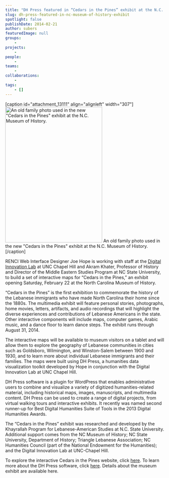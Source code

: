 ```yaml
---
title: "DH Press featured in “Cedars in the Pines” exhibit at the N.C. Museum of History"
slug: dh-press-featured-in-nc-museum-of-history-exhibit
spotlight: false
publishDate: 2014-02-21
author: subers
featuredImage: null
groups:
    - 
projects:
    - 
people:
    - 
teams: 
    - 
collaborations:
    - 
tags:
    - []
---
```

[caption id="attachment_13111" align="alignleft" width="307"]<a href="http://www.renci.org/wp-content/uploads/2014/02/Zaytoun_Family_PaternalGparents1914.jpg"><img class=" wp-image-13111  " src="http://www.renci.org/wp-content/uploads/2014/02/Zaytoun_Family_PaternalGparents1914-731x1024.jpg" alt="An old family photo used in the new &quot;Cedars in the Pines&quot; exhibit at the N.C. Museum of History." width="307" height="430" /></a> An old family photo used in the new "Cedars in the Pines" exhibit at the N.C. Museum of History.[/caption]

RENCI Web Interface Designer Joe Hope is working with staff at the <a href="https://digitalinnovation.unc.edu" target="_blank">Digital Innovation Lab</a> at UNC Chapel Hill and Akram Khater, Professor of History and Director of the Middle Eastern Studies Program at NC State University, to build a set of interactive maps for “Cedars in the Pines,” an exhibit opening Saturday, February 22 at the North Carolina Museum of History.

“Cedars in the Pines” is the first exhibition<i> </i>to commemorate the history of the Lebanese immigrants who have made North Carolina their home since the 1880s. The multimedia exhibit will feature personal stories, photographs, home movies, letters, artifacts, and audio recordings that will highlight the diverse experiences and contributions of Lebanese Americans in the state. Other interactive components will include maps, computer games, Arabic music, and a dance floor to learn dance steps. The exhibit runs through August 31, 2014. <!--more-->

The interactive maps will be available to museum visitors on a tablet and will allow them to explore the geography of Lebanese communities in cities such as Goldsboro, Wilmington, and Winston-Salem between 1900 and 1930, and to learn more about individual Lebanese immigrants and their families. The maps were built using DH Press, a humanities data visualization toolkit developed by Hope in conjunction with the Digital Innovation Lab at UNC Chapel Hill.

DH Press software is a plugin for WordPress that enables administrative users to combine and visualize a variety of digitized humanities-related material, including historical maps, images, manuscripts, and multimedia content. DH Press can be used to create a range of digital projects, from virtual walking tours and interactive exhibits. It recently was named second runner-up for Best Digital Humanities Suite of Tools in the 2013 Digital Humanities Awards.

The “Cedars in the Pines” exhibit was researched and developed by the Khayrallah Program for Lebanese-American Studies at N.C. State University. Additional support comes from the NC Museum of History; NC State University, Department of History; Triangle Lebanese Association; NC Humanities Council (part of the National Endowment for the Humanities); and the Digital Innovation Lab at UNC-Chapel Hill.

To explore the interactive Cedars in the Pines website, click <a href="http://digital.nclebanese.org" target="_blank">here</a>. To learn more about the DH Press software, click <a href="http://dhpress.org" target="_blank">here</a>. Details about the museum exhibit are available here.
